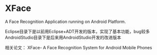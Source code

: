 XFace
=====
A Face Recognition Application running on Android Platform.

Eclipse目录下是以前用Eclipse+ADT开发的版本，实现了基本功能，bug较多
AndroidStudio目录下是后来用AndroidStudio开发的改进版本

相关论文：
XFace- A Face Recognition System for Android Mobile Phones
